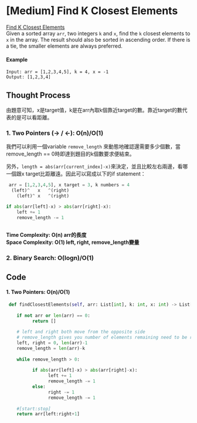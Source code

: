 # \[Medium\] Find K Closest Elements

[Find K Closest Elements](https://leetcode.com/problems/find-k-closest-elements/)  
Given a sorted array `arr`, two integers `k` and `x`, find the `k` closest elements to `x` in the array. The result should also be sorted in ascending order. If there is a tie, the smaller elements are always preferred.

#### Example

```text
Input: arr = [1,2,3,4,5], k = 4, x = -1
Output: [1,2,3,4]
```

## Thought Process

由題意可知，x是target值，k是在arr內取k個靠近target的數。靠近target的數代表的是可以看距離。

### 1. Two Pointers \(-&gt; / &lt;-\): O\(n\)/O\(1\)

我們可以利用一個variable `remove_length` 來動態地確認還需要多少個數，當remove\_length == 0時即達到題目的k個數要求便結束。

另外，`length = abs(arr[current_index]-x)`來決定，並且比較左右兩邊，看哪一個跟x target比距離遠。因此可以寫成以下的if statement：

```python
 arr = [1,2,3,4,5], x target = 3, k numbers = 4
  (left)^   x   ^(right)
    (left)^ x   ^(right)

if abs(arr[left]-x) > abs(arr[right]-x):
    left += 1
    remove_length -= 1
    
```

**Time Complexity: O\(n\) arr的長度  
Space Complexity: O\(1\) left, right, remove\_length變量**

### 2. Binary Search: O\(logn\)/O\(1\)

## Code

#### 1. Two Pointers: O\(n\)/O\(1\)

```python
 def findClosestElements(self, arr: List[int], k: int, x: int) -> List[int]:
 
    if not arr or len(arr) == 0:
          return []
    
    # left and right both move from the opposite side
    # remove_length gives you number of elements remaining need to be removed
    left, right = 0, len(arr)-1
    remove_length = len(arr)-k
    
    while remove_length > 0:
          
          if abs(arr[left]-x) > abs(arr[right]-x):
                left += 1
                remove_length -= 1
          else:
                right -= 1
                remove_length -= 1
    
    #[start:stop]
    return arr[left:right+1]
```

